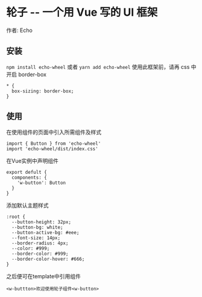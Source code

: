 # 轮子 -- 一个用 Vue 写的 UI 框架

作者: Echo

## 安装
`npm install echo-wheel` 或者 `yarn add echo-wheel`
使用此框架前，请再 css 中开启 border-box

```
* {
  box-sizing: border-box;
}
```

## 使用

在使用组件的页面中引入所需组件及样式

```
import { Button } from 'echo-wheel'
import 'echo-wheel/dist/index.css'
```

在Vue实例中声明组件
```
export defult {
  components: {
    'w-button': Button
  }
}
```

添加默认主题样式
```
:root {
  --button-height: 32px;
  --button-bg: white;
  --button-active-bg: #eee;
  --font-size: 14px;
  --border-radius: 4px;
  --color: #999;
  --border-color: #999;
  --border-color-hover: #666;
}
```

之后便可在template中引用组件
```
<w-buttton>欢迎使用轮子组件<w-button>
```
